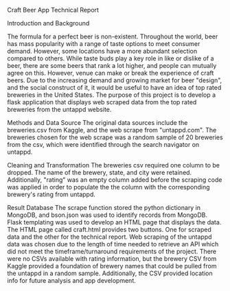 Craft Beer App Technical Report
 
Introduction and Background
    
The formula for a perfect beer is non-existent. Throughout the world, beer has mass popularity with a range of taste options to meet consumer demand. However, some locations have a more abundant selection compared to others. While taste buds play a key role in like or dislike of a beer, there are some beers that rank a lot higher, and people can mutually agree on this. However, venue can make or break the experience of craft beers. Due to the increasing demand and growing market for beer "design", and the social construct of it, it would be useful to have an idea of top rated breweries in the United States. The purpose of this project is to develop a flask application that displays web scraped data from the top rated breweries from the untappd website.

Methods and Data Source
The original data sources include the breweries.csv from Kaggle, and the web scrape from "untappd.com". The breweries chosen for the web scrape was a random sample of 20 breweries from the csv, which were identified through the search navigator on untappd. 

Cleaning and Transformation
The breweries csv required one column to be dropped. The name of the brewery, state, and city were retained. Additionally, "rating" was an empty column added before the scraping code was applied in order to populate the the column with the corresponding brewery's rating from untappd. 

Result Database
The scrape function stored the python dictionary in MongoDB, and bson.json was used to identify records from MongoDB. Flask templating was used to develop an HTML page that displays the data. The HTML page called craft.html provides two buttons. One for scraped data and the other for the technical report. Web scraping of the untappd data was chosen due to the length of time needed to retrieve an API which did not meet the timeframe/turnaround requirements of the project. There were no CSVs available with rating information, but the brewery CSV from Kaggle provided a foundation of brewery names that could be pulled from the untappd in a random sample. Additionally, the CSV provided location info for future analysis and app development.
